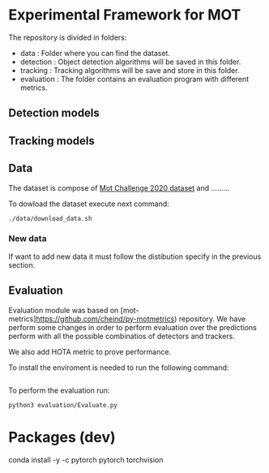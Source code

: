 
# Experimental Framework for MOT

The repository is divided in folders:

- data : Folder where you can find the dataset.
- detection : Object detection algorithms will be saved in this folder.
- tracking : Tracking algorithms will be save and store in this folder.
- evaluation : The folder contains an evaluation program with different metrics.



## Detection models


## Tracking models


## Data

The dataset is compose of [Mot Challenge 2020 dataset](https://motchallenge.net/data/MOT20/) and .........

To dowload the dataset execute next command:

```
./data/download_data.sh
```

### New data

If want to add new data it must follow the distibution specify in the previous section.



## Evaluation

Evaluation module was based on [mot-metrics]https://github.com/cheind/py-motmetrics) repository. We have perform some changes in order to perform evaluation over the predictions perform with all the possible combinatios of detectors and trackers.

We also add HOTA metric to prove performance.

To install the enviroment is needed to run the following command:
```
```

To perform the evaluation run:
```
python3 evaluation/Evaluate.py
```








# Packages (dev)

conda install -y -c pytorch pytorch torchvision